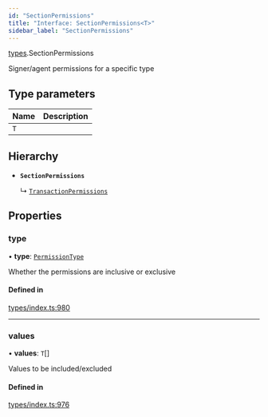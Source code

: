 ```yaml
---
id: "SectionPermissions"
title: "Interface: SectionPermissions<T>"
sidebar_label: "SectionPermissions"
---
```


[types](../../../modules/Types/Types.md).SectionPermissions

Signer/agent permissions for a specific type

## Type parameters

| Name | Description |
| :------ | :------ |
| `T` |  |

## Hierarchy

- **`SectionPermissions`**

  ↳ [`TransactionPermissions`](../TransactionPermissions/TransactionPermissions.md)

## Properties

### type

• **type**: [`PermissionType`](../../../enums/Types/PermissionType/PermissionType.md)

Whether the permissions are inclusive or exclusive

#### Defined in

[types/index.ts:980](https://github.com/PolymeshAssociation/polymesh-sdk/blob/372a67e5d/src/types/index.ts#L980)

___

### values

• **values**: `T`[]

Values to be included/excluded

#### Defined in

[types/index.ts:976](https://github.com/PolymeshAssociation/polymesh-sdk/blob/372a67e5d/src/types/index.ts#L976)
